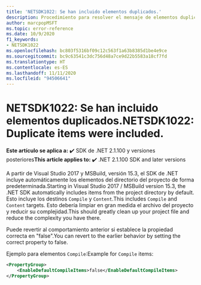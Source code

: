 ```yaml
---
title: 'NETSDK1022: Se han incluido elementos duplicados.'
description: Procedimiento para resolver el mensaje de elementos duplicados en función de inclusiones predeterminadas.
author: marcpopMSFT
ms.topic: error-reference
ms.date: 10/9/2020
f1_keywords:
- NETSDK1022
ms.openlocfilehash: bc803f5316bf09c12c563f1a63b8385d1be4e9ce
ms.sourcegitcommit: bc9c63541c3dc756d48a7ce9d22b5583a18cf7fd
ms.translationtype: HT
ms.contentlocale: es-ES
ms.lasthandoff: 11/11/2020
ms.locfileid: "94506641"
---
```

# <a name="netsdk1022-duplicate-items-were-included"></a><span data-ttu-id="02748-103">NETSDK1022: Se han incluido elementos duplicados.</span><span class="sxs-lookup"><span data-stu-id="02748-103">NETSDK1022: Duplicate items were included.</span></span>

<span data-ttu-id="02748-104">**Este artículo se aplica a:** ✔️ SDK de .NET 2.1.100 y versiones posteriores</span><span class="sxs-lookup"><span data-stu-id="02748-104">**This article applies to:** ✔️ .NET 2.1.100 SDK and later versions</span></span>

<span data-ttu-id="02748-105">A partir de Visual Studio 2017 y MSBuild, versión 15.3, el SDK de .NET incluye automáticamente los elementos del directorio del proyecto de forma predeterminada.</span><span class="sxs-lookup"><span data-stu-id="02748-105">Starting in Visual Studio 2017 / MSBuild version 15.3, the .NET SDK automatically includes items from the project directory by default.</span></span>  <span data-ttu-id="02748-106">Esto incluye los destinos `Compile` y `Content`.</span><span class="sxs-lookup"><span data-stu-id="02748-106">This includes `Compile` and `Content` targets.</span></span>  <span data-ttu-id="02748-107">Esto debería limpiar en gran medida el archivo del proyecto y reducir su complejidad.</span><span class="sxs-lookup"><span data-stu-id="02748-107">This should greatly clean up your project file and reduce the complexity you have there.</span></span>

<span data-ttu-id="02748-108">Puede revertir al comportamiento anterior si establece la propiedad correcta en "false".</span><span class="sxs-lookup"><span data-stu-id="02748-108">You can revert to the earlier behavior by setting the correct property to false.</span></span>

<span data-ttu-id="02748-109">Ejemplo para elementos `Compile`:</span><span class="sxs-lookup"><span data-stu-id="02748-109">Example for `Compile` items:</span></span>

```xml
<PropertyGroup>
    <EnableDefaultCompileItems>false</EnableDefaultCompileItems>
</PropertyGroup>
```
